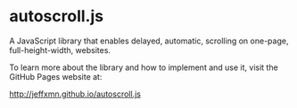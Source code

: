 autoscroll.js
================

A JavaScript library that enables delayed, automatic, scrolling on one-page, full-height-width, websites.

To learn more about the library and how to implement and use it, visit the GitHub Pages website at:

http://jeffxmn.github.io/autoscroll.js


